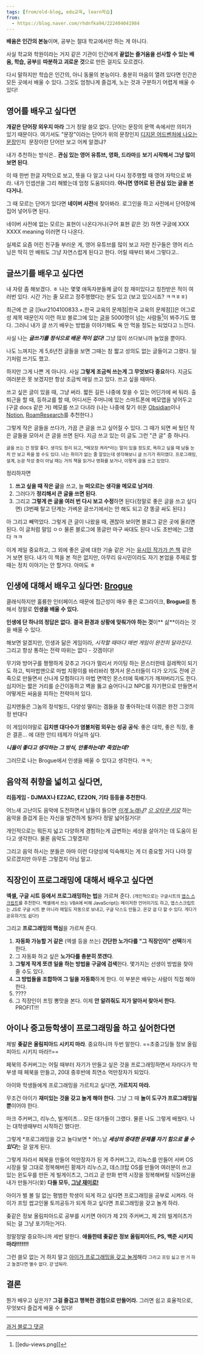 ```yaml
---
tags: [from/old-blog, edu교육, learn학습]
from: 
  - https://blog.naver.com/rhdnfka94/222404041984
---
```

**배움은 인간의 본능**이며, 공부는 절대 학교에서만 하는 게 아니다.

사실 학교와 학원이라는 거지 같은 기관이 
인간에게 **끝없는 즐거움을 선사할 수 있는 배움, 학습, 공부**를 
**따분하고 괴로운 것**으로 만든 걸지도 모르겠다.

다시 말하지만 학습은 인간의, 아니 동물의 본능이다.
충분히 마음이 열려 있다면 인간은 모든 곳에서 배울 수 있다.
그것도 엄청나게 즐겁게, 노는 것과 구분하기 어렵게 배울 수 있다!


## 영어를 배우고 싶다면
**개같은 단어장 외우지 마라** 그거 정말 쓸모 없다.
단어는 문장의 문맥 속에서만 의미가 있기 때문이다.
여기서도 "문장"이라는 단어가 위의 문장인지 [디지몬 어드벤처에 나오는 문장](http://namu.wiki/w/%EB%AC%B8%EC%9E%A5(%EB%94%94%EC%A7%80%EB%AA%AC))인지 
문장이란 단어만 보고 어케 알겠냐?

내가 추천하는 방식은..
**관심 있는 영어 유튜브, 영화, 드라마**를 **보기 시작해서 그냥 많이 보면 된다**.

이 때 한번 한글 자막으로 보고, 뜻을 다 알고 나서
다시 정주행할 때 영어 자막으로 봐라. 내가 인셉션을 그리 해봤는데 엄청 도움되더라.
**아니면 영어로 된 관심 있는 글을 본다거나.**

그 때 모르는 단어가 있다면 **네이버 사전**에 찾아봐라.
로그인을 하고 사전에서 단어장에 집어 넣어두면 된다.

네이버 사전에 없는 모르는 표현이 나온다거나(구어 표현 같은 것) 하면 
구글에 XXX XXXX meaning 이러면 다 나온다.

실제로 요즘 어린 친구들 부러운 게, 영어 유튜브를 많이 보고 자란 친구들은
영어 리스닝은 딱히 안 배워도 그냥 자연스럽게 된다고 한다. 어릴 때부터 봐서 그렇다고..

## 글쓰기를 배우고 싶다면
내 자랑 좀 해보겠다. ㅎ 
나는 몇몇 애독자분들께 글이 참 재미있다고 칭찬받은 적이 여러번 있다. 
시간 가는 줄 모르고 정주행했다는 분도 있고 (보고 있으시죠? ㅋㅋㅎㅎ)

최근에 쓴 글 [[kur2104100833.+.한국 교육의 문제점|한국 교육의 문제점]]은 어그로성 제목 때문인지 이런 하꼬 블로그에 있는 [글](https://blog.naver.com/rhdnfka94/222304890066)을 5000명이 넘는 사람들[^1]이 봐주기도 했다. 
그러니 내가 글 쓰기 배우는 방법을 이야기해도 욕 안 먹을 정도는 되었다고 느낀다.

사실 나는 ***글쓰기를 정식으로 배운 적이 없다!***
그냥 많이 쓰다보니까 늘었을 뿐이다.

나도 느껴지는 게 5,6년전 글들을 보면 그때는 참 짧고 성의도 없는 글들이고 그랬다.
일기처럼 쓰기도 했고.

하지만 그게 나쁜 게 아니다. 사실 **그렇게 조금씩 쓰는게 그 무엇보다 중요**하다.
지금도 여러분은 못 보겠지만 항상 조금씩 매일 쓰고 있다. 쓰고 싶을 때마다.

쓰고 싶은 글이 있을 때, 그냥 써라. 
짧든 길든 나중에 찾을 수 있는 어딘가에 써 둬라.
출퇴근을 할 때, 등하교를 할 때, 어디서든 주머니에 있는 스마트폰에
메모앱을 넣어두고(구글 docs 같은 거) 메모를 쓰고 다녀라
(나는 나중에 찾기 쉬운 [Obsidian](https://obsidian.md/)이나 [Notion](https://www.notion.so/ko), [RoamResearch](https://roamresearch.com/)를 추천한다.)

그렇게 작은 글들을 쓰다가, 가끔 큰 글을 쓰고 싶어질 수 있다.
그 때가 되면 써 뒀던 작은 글들을 모아서 큰 글을 쓰면 된다.
지금 쓰고 있는 이 글도 그런 "큰 글" 중 하나다.

<small>
글을 쓰는 건 정말 좋다. 생각도 정리 되고, 
*메모장 켜라*라는 말이 있을 정도로, 욕하고 싶을 때 남들 눈치 안 보고 욕을 쓸 수도 있다. 
나는 취미가 없는 줄 알았는데 생각해보니 글 쓰기가 취미였다.
프로그래밍, 설계, 논문 작성 중이 아닐 때는 거의 책을 읽거나 영화를 보거나, 이렇게 글을 쓰고 있었다.
</small>

정리하자면 
1. **쓰고 싶을 때 작은 글**을 쓰고, 늘 **떠오르는 생각을 메모로 남겨라**.
2. 그러다가 **정리해서 큰 글을 쓰면 된다**.
3. 그리고 **그렇게 쓴 글을 여러 번 다시 보고 수정**하면 된다(정말로 좋은 글을 쓰고 싶다면)
(3번째 탈고 단계는 가벼운 글쓰기에서는 안 해도 되고 걍 똥글 싸도 된다.)

아 그리고 빼먹었다. 그렇게 큰 글이 나왔을 때, 괜찮아 보이면 블로그 같은 곳에 올리면 된다. 이 글처럼 말임 ㅇㅇ
물론 블로그에 똥글만 마구 싸대도 된다 나도 초반에는 그랬다 ㅋㅋ

이게 제일 중요하고, 그 외에 좋은 글에 대한 기술 같은 거는 
[유시민 작가가 쓴 책](http://www.kyobobook.co.kr/product/detailViewKor.laf?mallGb=KOR&ejkGb=KOR&barcode=9788965133520) 같은 거 보면 된다. 내가 이 책을 본 적은 없지만, 아무리 유시민이라도 자기 본업을 주제로 할 때는 정치 이야기는 안 할거다. 아마도 ㅎ

## 인생에 대해서 배우고 싶다면: [Brogue](https://sites.google.com/site/broguegame/)
클래식하지만 훌륭한 인터페이스 때문에 접근성이 매우 좋은 로그라이크,
**Brogue**를 통해서 정말로 **인생을 배울 수 있다.**

**인생에 단 하나의 정답은 없다.**
**결국 환경과 상황에 맞춰가야 하는 것**이** 삶**이라는 것을 배울 수 있다.

해보면 알겠지만, 인생과 닮은 게임이라, *시작할 때마다 매번 게임이 완전히 달라진다.*
그리고 항상 통하는 전략 따위는 없다 - 갓겜이다!

무기와 방어구를 짱짱하게 갖추고 가다가 멀리서 카이팅 하는 몬스터한테 걸레짝이 되기도 하고,
빅마법맨으로 마법 지팡이를 바리바리 챙겨서 몬스터들이 다가 오기도 전에 곤죽으로 만들면서 신나게 모험하다가 
마법 면역인 몬스터에 뚝배기가 깨져버리기도 한다.
심지어는 짧은 거리를 순간이동하고 벽을 뚫고 숨어다니고 NPC를 자기편으로 만들면서 
어떻게든 싸움을 피하는 전략마저 있다.

김치맨들은 그놈의 정석빌드, 다양성 딸리는 겜들을 참 좋아하는데
이겜은 완전 그것의 정 반대다

이 게임이야말로 **김치맨 대다수가 염불처럼 외우는 성공 공식**: 좋은 대학, 좋은 직장, 좋은 결혼...
에 대한 안티 테제가 아닐까 싶다. 

***니들이 좋다고 생각하는 그 방식, 안통하는데? 죽었는데?***

그러므로 나는 Brogue에서 인생을 배울 수 있다고 생각한다. ㅋㅋ;

## 음악적 취향을 넓히고 싶다면, 
**리듬게임 - DJMAX나 EZ2AC, EZ2ON, 기타 등등을 추천한다.**

어느새 고난이도 음악에 도전하면서 
남들이 들으면 *[이게 노래냐](https://youtu.be/A6cO-dB-LpY)?* *[으 오타쿠 키모](https://youtu.be/mySRjt6BPR0)* 하는 음악을 즐겁게 듣는 자신을 발견하게 될거다
정말 넓어질거다!

개인적으로는 뭐든지 넓고 다양하게 경험하는게 급변하는 세상을 살아가는 데 도움이 된다고 생각한다.
물론 음악도 그렇겠지!

그리고 음악 하시는 분들은 아마 이런 다양성에 익숙해지는 게 더 중요할 거다
나야 잘 모르겠지만 아무튼 그렇겠지 아님 말고.

## 직장인이 프로그래밍에 대해서 배우고 싶다면
**엑셀, 구글 시트 등에서 프로그래밍하는 법**을 가르쳐 준다. 
<small>(개인적으로는 구글시트의 [앱스 스크립트](https://developers.google.com/apps-script)를 추천한다.
 엑셀에서 쓰는 VBA에 비해 JavaScript는 메이저한 언어이기도 하고, 
 앱스스크립트는 JS로 구글 시트 뿐 아니라 메일도 자동으로 보내고, 
 구글 닥스도 만들고. 온갖 걸 다 할 수 있다. 게다가 공유하기도 쉽다!)
 </small>
 
그리고 **프로그래밍의 핵심**을 가르쳐 준다.
1. **자동화 가능할 거 같은** (엑셀 등을 쓰는) **간단한 노가다를 "그 직장인이" 선택**하게 한다.
2. 그 자동화 하고 싶은 **노가다를 충분히 쪼갠다**.
3. **그렇게 작게 쪼갠 일을 하는 방법을 구글에 검색**한다. 몇가지는 선생이 방법을 찾아줄 수도 있다.
4. **그 방법들을 조합하여 그 일을 자동화**하게 한다. 이 부분은 배우는 사람이 직접 해야 한다.
5. ????
6.  그 직장인이 프밍 뽕맛을 본다. 이제 **안 알려줘도 지가 알아서 찾아서 한다.** PROFIT!!!

## 아이나 중고등학생이 프로그래밍을 하고 싶어한다면
제발 **좆같은 올림피아드 시키지 마라**.
중요하니까 두번 말한다. ==초중고딩들 정보 올림피아드 시키지 마라!!==

페북의 주커버그는 어릴 때부터 자기가 만들고 싶은 것을 프로그래밍하면서 자라다가
학부생 때 페북을 만들고, 20대 중후반에 최연소 억만장자가 되었다.

아이와 학생들에게 프로그래밍을 가르치고 싶다면,
**가르치지 마라.**

무조건 아이가 **재미있는 것을 갖고 놀게 해야 한다.** 
그냥 그 때 **놀이 도구가 프로그래밍일 뿐**이어야 한다.

마크 주커버그, 리누스, 빌게이츠... 모든 대가들이 그랬다.
물론 나도 그렇게 배웠다. 나는 대학생때부터 시작하긴 했다만.

그렇게 *프로그래밍을 갖고 놀다보면 *
어느날 ***세상의 중대한 문제를 자기 힘으로 풀 수 있다***는 걸 알게 된다. 

그렇게 자라서 페북을 만들어 억만장자가 된 게 주커버그고, 
리눅스를 만들어 서버 OS 시장을 말 그대로 정복해버린 황제가 리누스고,
데스크탑 OS를 만들어 여러분이 쓰고 있는 윈도우를 만든 게 빌게이츠고,
그리고 곧 만화 번역 시장을 정복해버릴 식질머신을 내가 만들거다(씇)
**다들 모두, [그냥 재미로!](https://www.amazon.com/Just-Fun-Story-Accidental-Revolutionary/dp/0066620732)**

아이가 별 볼 일 없는 평범한 학생이 되게 하고 싶다면 프로그래밍을 공부로 시켜라.
아이가 프밍 쌉고인물 토끼공듀가 되게 하고 싶다면 프로그래밍을 갖고 놀게 하라.

좆같은 정보 올림피아드로 공부를 시키면 아이가 제 2의 주커버그, 제 2의 빌게이츠가 되는 걸 그냥 포기하는거다.

정말정말 중요하니까 세번 말한다. 
**애들한테 좆같은 정보 올림피아드, PS, 백준 시키지 마라!!!!!!!**

그런 쓸모 없는 거 하지 말고 [아이가 프로그래밍을 갖고 놀게](https://www.aladin.co.kr/shop/wproduct.aspx?ItemId=506232)해라 
<small>그리고 프밍 싫고 딴 거 하고 놀겠다면 별수 없다. 걍 냅둬라.</small>

## 결론
뭔가 배우고 싶은가? 
**그걸 즐겁고 행복한 경험으로 만들어라.**
그러면 쉽고 효율적으로, 무엇보다 즐겁게 배울 수 있다!

---
[과거 블로그 댓글](https://m.blog.naver.com/CommentList.naver?blogId=rhdnfka94&logNo=222404041984)

[^1]: [[edu-views.png]]